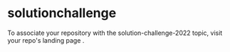 # solutionchallenge
To associate your repository with the solution-challenge-2022 topic, visit your repo's landing page .
